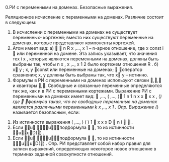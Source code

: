 0.РИ с переменными на доменах. Безопасные выражения.


Реляционное исчисление с переменными на доменах.
Различие состоит в следующем:
1. В исчислении с переменными на доменах не существует переменных-
кортежей; вместо них существуют переменные на доменах, которые
представляют компоненты кортежей.
2. Атом имеет вид:
а)   n R x ,..., x 1 – n-арное отношение, где x const i  или переменной на домене.
Эта запись указывает, что значения тех i x , которые являются переменными
на доменах, должны быть выбраны так, чтобы n x , x ,.., x 1 2 было кортежем
отношения R .
б) x y ; x, y const или переменные на доменах;  оператор сравнения; x, y
должны быть выбраны так, что x y – истинно.
3. Формулы в РИ с переменными на доменах используют связки ,, и
кванторы ,.
Свободные и связанные переменные определяются так же, как и в РИ с
переменными кортежами.
Выражение РИ с переменными на доменах имеет вид:
 ,..., ( ,..., ) 1 n 1 n x x  x x , (*)
где  формула такая, что ее свободные переменные на доменах являются различными
переменными k x ,.., x 1 .
Опр. Выражение (*) называется безопасным, если:
1) Из истинности выражения ( ,..., ) ( ) 1  x x x D  n i   .
2) Если u uподформула  , то из истинности uuD() .
3) Если u uподформула  , то из истинности uuD() .
Опр. РИ представляет собой набор правил для записи выражений, определяющих
некоторое новое отношение в терминах заданной совокупности отношений.

